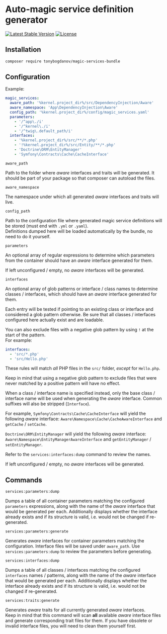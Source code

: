 # Auto-magic service definition generator

[![Latest Stable Version](https://poser.pugx.org/tonybogdanov/magic-services-bundle/v/stable)](https://packagist.org/packages/tonybogdanov/magic-services-bundle)
[![License](https://poser.pugx.org/tonybogdanov/magic-services-bundle/license)](https://packagist.org/packages/tonybogdanov/magic-services-bundle)

## Installation

```bash
composer require tonybogdanov/magic-services-bundle
```

## Configuration

Example:

```yaml
magic_services:
  aware_path: '%kernel.project_dir%/src/DependencyInjection/Aware'
  aware_namespace: 'App\DependencyInjection\Aware'
  config_path: '%kernel.project_dir%/config/magic_services.yaml'
  parameters:
    - '/^app\./i'
    - '/^kernel\./i'
    - '/^twig\.default_path/i'
  interfaces:
    - '%kernel.project_dir%/src/**/*.php'
    - '!%kernel.project_dir%/src/Entity/**/*.php'
    - 'Doctrine\ORM\EntityManager'
    - 'Symfony\Contracts\Cache\CacheInterface'
```

`aware_path`

Path to the folder where *aware* interfaces and traits will be generated. It should be
part of your package so that composer can autoload the files.

`aware_namespace`

The namespace under which all generated *aware* interfaces and traits will live.

`config_path`

Path to the configuration file where generated magic service definitions will be
stored (must end with `.yml` or `.yaml`).\
Definitions dumped here will be loaded automatically by the bundle, no need to do it
yourself.

`parameters`

An optional array of regular expressions to determine which parameters from
the container should have an *aware* interface generated for them.

If left unconfigured / empty, no *aware* interfaces will be generated.

`interfaces`

An optional array of glob patterns or interface / class names to determine classes /
interfaces, which should have an *aware* interface generated for them.

Each entry will be tested if pointing to an existing class or interface and considered
a glob pattern otherwise. Be sure that all classes / interfaces configured here
actually exist and are loadable.

You can also exclude files with a negative glob pattern by using `!` at the start
of the pattern.\
For example:

```yaml
interfaces:
  - 'src/*.php'
  - 'src/Hello.php'
``` 

These rules will match *all* PHP files in the `src/` folder, *except* for `Hello.php`.

Keep in mind that using a negative glob pattern to exclude files that were never
matched by a positive pattern will have no effect.

When a class / interface name is specified instead, only the base class / interface
name will be used when generating the *aware* interface. Common suffixes will also be
stripped (`Interface`).

For example, `Symfony\Contracts\Cache\CacheInterface` will yield the following *aware*
interface: `Aware\Namespace\Cache\CacheAwareInterface` and `getCache` / `setCache`.

`Doctrine\ORM\EntityManager` will yield the following *aware* interface:
`Aware\Namespace\EntityManagerAwareInterface` and `getEntityManager` /
`setEntityManager`.

Refer to the `services:interfaces:dump` command to review the names.

If left unconfigured / empty, no *aware* interfaces will be generated.

## Commands

`services:parameters:dump`

Dumps a table of all container parameters matching the configured `parameters`
expressions, along with the name of the *aware* interface that would be generated per
each. Additionally displays whether the interface already exists and if its structure
is valid, i.e. would not be changed if re-generated.

`services:parameters:generate`

Generates *aware* interfaces for container parameters matching the configuration.
Interface files will be saved under `aware_path`. Use `services:parameters:dump` to
review the parameters before generating.

`services:interfaces:dump`

Dumps a table of all classes / interfaces matching the configured `interfaces` names /
patterns, along with the name of the *aware* interface that would be generated per
each. Additionally displays whether the interface already exists and if its structure
is valid, i.e. would not be changed if re-generated.

`services:traits:generate`

Generates *aware* traits for all currently generated *aware* interfaces.\
Keep in mind that this command will scan **all** available *aware* interface files
and generate corresponding trait files for them. If you have obsolete or invalid
interface files, you will need to clean them yourself first.
